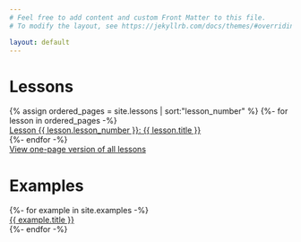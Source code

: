 ```yaml
---
# Feel free to add content and custom Front Matter to this file.
# To modify the layout, see https://jekyllrb.com/docs/themes/#overriding-theme-defaults

layout: default
---
```


<h1>Lessons</h1>
{% assign ordered_pages = site.lessons | sort:"lesson_number" %}
{%- for lesson in ordered_pages -%}
<div>
    <a href="{{lesson.url }}">Lesson {{ lesson.lesson_number }}: {{ lesson.title }}</a>
</div>
{%- endfor -%}

<div>
<a href="/lessons/print">View one-page version of all lessons</a>
</div>

<h1>Examples</h1>
{%- for example in site.examples -%}
<div>
    <a href="{{example.url }}">{{ example.title }}</a>
</div>
{%- endfor -%}

